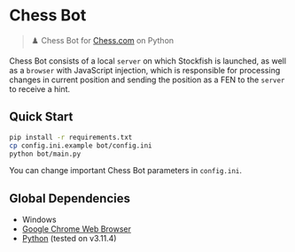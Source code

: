 # Chess Bot

>♟️ Chess Bot for [Chess.com](https://www.chess.com) on Python

Chess Bot consists of a local `server` on which Stockfish is launched,
as well as a `browser` with JavaScript injection, which is responsible
for processing changes in current position and sending the position
as a FEN to the `server` to receive a hint.

## Quick Start

```bash
pip install -r requirements.txt
cp config.ini.example bot/config.ini
python bot/main.py
```

You can change important Chess Bot parameters in `config.ini`.

## Global Dependencies

- Windows
- [Google Chrome Web Browser](https://www.google.com/chrome)
- [Python](https://www.python.org/downloads) (tested on v3.11.4)
